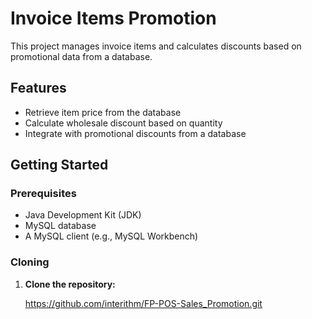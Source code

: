 # Invoice Items Promotion

This project manages invoice items and calculates discounts based on promotional data from a database.

## Features

- Retrieve item price from the database
- Calculate wholesale discount based on quantity
- Integrate with promotional discounts from a database

## Getting Started

### Prerequisites

- Java Development Kit (JDK)
- MySQL database
- A MySQL client (e.g., MySQL Workbench)

### Cloning

1. **Clone the repository:**

 
   https://github.com/interithm/FP-POS-Sales_Promotion.git
 
                           

